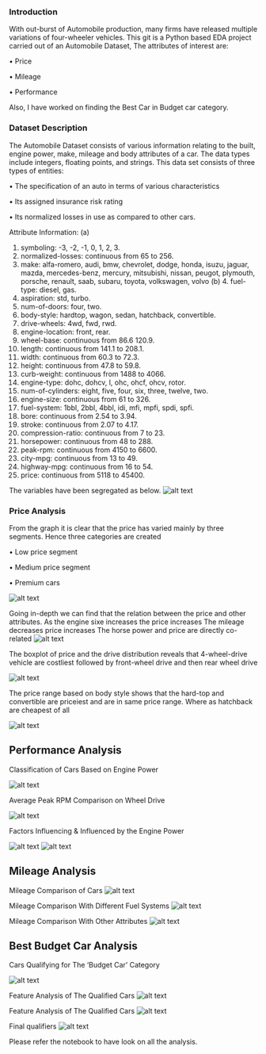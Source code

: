 ﻿### Introduction

With out-burst of Automobile production, many firms have released multiple variations of four-wheeler vehicles. This git is a Python based EDA project carried out of an Automobile Dataset, The attributes of interest are:	

•	Price

•	Mileage 

•	Performance 

Also, I have worked on finding the Best Car in Budget car category.

### Dataset Description

The Automobile Dataset consists of various information relating to the built, engine power, make, mileage and body attributes of a car. The data types include integers, floating points, and strings.
This data set consists of three types of entities:

•	The specification of an auto in terms of various characteristics

•	Its assigned insurance risk rating

•	Its normalized losses in use as compared to other cars. 

Attribute Information:
(a)	
1. symboling: -3, -2, -1, 0, 1, 2, 3.
2. normalized-losses: continuous from 65 to 256.
3. make: alfa-romero, audi, bmw, chevrolet, dodge, honda, isuzu, jaguar, mazda, mercedes-benz,  mercury, mitsubishi, nissan, peugot, plymouth, porsche, renault, saab, subaru, toyota, volkswagen, volvo
(b)	4. fuel-type: diesel, gas.
5. aspiration: std, turbo.
6. num-of-doors: four, two.
7. body-style: hardtop, wagon, sedan, hatchback, convertible.
8. drive-wheels: 4wd, fwd, rwd.
9. engine-location: front, rear.
10. wheel-base: continuous from 86.6 120.9.
11. length: continuous from 141.1 to 208.1.
12. width: continuous from 60.3 to 72.3.
13. height: continuous from 47.8 to 59.8.
14. curb-weight: continuous from 1488 to 4066.
15. engine-type: dohc, dohcv, l, ohc, ohcf, ohcv, rotor.
16. num-of-cylinders: eight, five, four, six, three, twelve, two.
17. engine-size: continuous from 61 to 326.
18. fuel-system: 1bbl, 2bbl, 4bbl, idi, mfi, mpfi, spdi, spfi.
19. bore: continuous from 2.54 to 3.94.
20. stroke: continuous from 2.07 to 4.17.
21. compression-ratio: continuous from 7 to 23.
22. horsepower: continuous from 48 to 288.
23. peak-rpm: continuous from 4150 to 6600.
24. city-mpg: continuous from 13 to 49.
25. highway-mpg: continuous from 16 to 54.
26. price: continuous from 5118 to 45400.

The variables have been segregated as below.
![alt text](images/Picture19.png)
            
### Price Analysis
From the graph it is clear that the price has varied mainly by three segments. Hence three categories are created 

•	Low price segment

•	Medium price segment

•	Premium cars

 ![alt text](images/Picture20.png)
 
 Going in-depth we can find that the relation between the price and other attributes.
 As the engine sixe increases the price increases
 The mileage decreases price increases
 The horse power and price are directly co-related
 ![alt text](images/Picture4.png)
 
 The boxplot of price and the drive distribution reveals that 4-wheel-drive vehicle are costliest followed by front-wheel drive and then rear wheel drive
 
 ![alt text](images/Picture5.png)
 
 The price range based on body style shows that the hard-top and convertible are priceiest and are in same price range. Where as hatchback are cheapest of all
 
 ![alt text](images/Picture6.png)
 
 
 ## Performance Analysis
 
 Classification of Cars Based on Engine Power
 
 ![alt text](images/Picture21.png)
 
 
 Average Peak RPM Comparison on Wheel Drive
 
 ![alt text](images/Picture8.png)
 
 Factors Influencing & Influenced by the Engine Power
 
 ![alt text](images/Picture9.png)
 ![alt text](images/Picture10.png)
 
 
 ## Mileage Analysis
 Mileage Comparison of Cars
 ![alt text](images/Picture11.png)
 
 Mileage Comparison With Different Fuel Systems
 ![alt text](images/Picture12.png)
 
 Mileage Comparison With Other Attributes
 ![alt text](images/Picture13.png)
 
 ## Best Budget Car  Analysis
 
 Cars Qualifying for The ‘Budget Car’ Category
 
 ![alt text](images/Picture18.png)
 
 Feature Analysis of The Qualified Cars
 ![alt text](images/Picture15.png)
 
 Feature Analysis of The Qualified Cars
 ![alt text](images/Picture16.png)
 
 Final qualifiers
 ![alt text](images/Picture17.png)
            
Please refer the notebook to have look on all the analysis.




